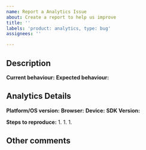 ```yaml
---
name: Report a Analytics Issue
about: Create a report to help us improve
title: ''
labels: 'product: analytics, type: bug'
assignees: ''

---
```


<!-- Please select a PRIORITY from the labels selection on the right -->

## Description

**Current behaviour:** 
**Expected behaviour:**

## Analytics Details
<!-- Please select at least one or more PRODUCT labels that describe the affected platform(s) -->
**Platform/OS version:** 
**Browser:** 
**Device:** 
**SDK Version:** 

**Steps to reproduce:** 
1. 
1. 
1. 


## Other comments
<!-- Please share here any additional information that you consider to be helpful and/or relevant, and is is needed to investigate the issue properly -->
